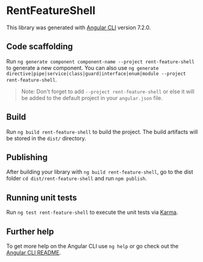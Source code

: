 # RentFeatureShell

This library was generated with [Angular CLI](https://github.com/angular/angular-cli) version 7.2.0.

## Code scaffolding

Run `ng generate component component-name --project rent-feature-shell` to generate a new component. You can also use `ng generate directive|pipe|service|class|guard|interface|enum|module --project rent-feature-shell`.

> Note: Don't forget to add `--project rent-feature-shell` or else it will be added to the default project in your `angular.json` file.

## Build

Run `ng build rent-feature-shell` to build the project. The build artifacts will be stored in the `dist/` directory.

## Publishing

After building your library with `ng build rent-feature-shell`, go to the dist folder `cd dist/rent-feature-shell` and run `npm publish`.

## Running unit tests

Run `ng test rent-feature-shell` to execute the unit tests via [Karma](https://karma-runner.github.io).

## Further help

To get more help on the Angular CLI use `ng help` or go check out the [Angular CLI README](https://github.com/angular/angular-cli/blob/master/README.md).
